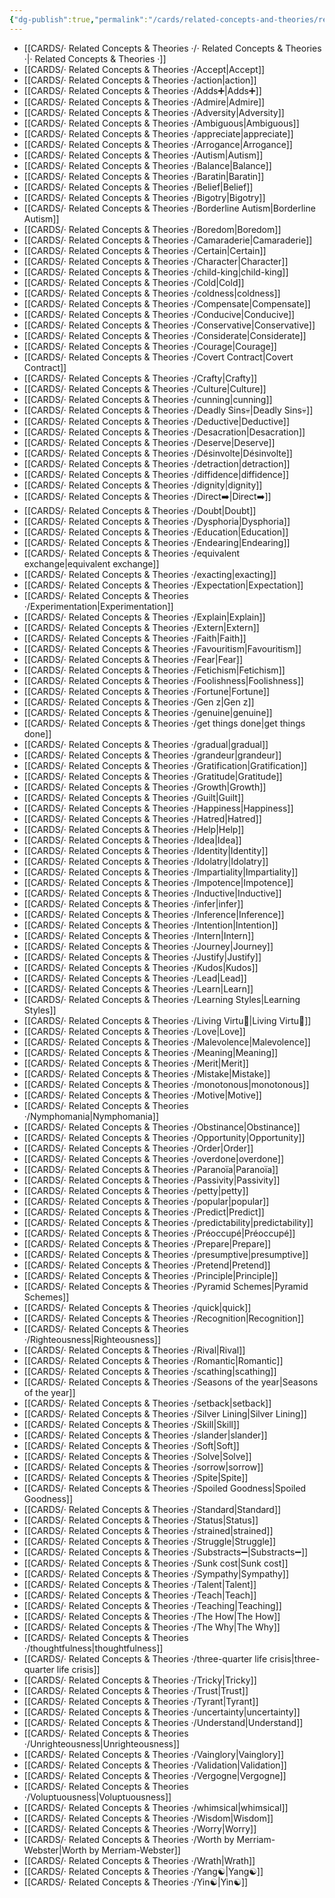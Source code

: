 ```yaml
---
{"dg-publish":true,"permalink":"/cards/related-concepts-and-theories/related-concepts-and-theories/","noteIcon":"1","created":"2022-12-27T18:37:01.494+01:00","updated":"2023-05-28T18:08:57.589+02:00"}
---
```



- [[CARDS/· Related Concepts & Theories ·/· Related Concepts & Theories ·\|· Related Concepts & Theories ·]]
- [[CARDS/· Related Concepts & Theories ·/Accept\|Accept]]
- [[CARDS/· Related Concepts & Theories ·/action\|action]]
- [[CARDS/· Related Concepts & Theories ·/Adds➕\|Adds➕]]
- [[CARDS/· Related Concepts & Theories ·/Admire\|Admire]]
- [[CARDS/· Related Concepts & Theories ·/Adversity\|Adversity]]
- [[CARDS/· Related Concepts & Theories ·/Ambiguous\|Ambiguous]]
- [[CARDS/· Related Concepts & Theories ·/appreciate\|appreciate]]
- [[CARDS/· Related Concepts & Theories ·/Arrogance\|Arrogance]]
- [[CARDS/· Related Concepts & Theories ·/Autism\|Autism]]
- [[CARDS/· Related Concepts & Theories ·/Balance\|Balance]]
- [[CARDS/· Related Concepts & Theories ·/Baratin\|Baratin]]
- [[CARDS/· Related Concepts & Theories ·/Belief\|Belief]]
- [[CARDS/· Related Concepts & Theories ·/Bigotry\|Bigotry]]
- [[CARDS/· Related Concepts & Theories ·/Borderline Autism\|Borderline Autism]]
- [[CARDS/· Related Concepts & Theories ·/Boredom\|Boredom]]
- [[CARDS/· Related Concepts & Theories ·/Camaraderie\|Camaraderie]]
- [[CARDS/· Related Concepts & Theories ·/Certain\|Certain]]
- [[CARDS/· Related Concepts & Theories ·/Character\|Character]]
- [[CARDS/· Related Concepts & Theories ·/child-king\|child-king]]
- [[CARDS/· Related Concepts & Theories ·/Cold\|Cold]]
- [[CARDS/· Related Concepts & Theories ·/coldness\|coldness]]
- [[CARDS/· Related Concepts & Theories ·/Compensate\|Compensate]]
- [[CARDS/· Related Concepts & Theories ·/Conducive\|Conducive]]
- [[CARDS/· Related Concepts & Theories ·/Conservative\|Conservative]]
- [[CARDS/· Related Concepts & Theories ·/Considerate\|Considerate]]
- [[CARDS/· Related Concepts & Theories ·/Courage\|Courage]]
- [[CARDS/· Related Concepts & Theories ·/Covert Contract\|Covert Contract]]
- [[CARDS/· Related Concepts & Theories ·/Crafty\|Crafty]]
- [[CARDS/· Related Concepts & Theories ·/Culture\|Culture]]
- [[CARDS/· Related Concepts & Theories ·/cunning\|cunning]]
- [[CARDS/· Related Concepts & Theories ·/Deadly Sins💀\|Deadly Sins💀]]
- [[CARDS/· Related Concepts & Theories ·/Deductive\|Deductive]]
- [[CARDS/· Related Concepts & Theories ·/Desacration\|Desacration]]
- [[CARDS/· Related Concepts & Theories ·/Deserve\|Deserve]]
- [[CARDS/· Related Concepts & Theories ·/Désinvolte\|Désinvolte]]
- [[CARDS/· Related Concepts & Theories ·/detraction\|detraction]]
- [[CARDS/· Related Concepts & Theories ·/diffidence\|diffidence]]
- [[CARDS/· Related Concepts & Theories ·/dignity\|dignity]]
- [[CARDS/· Related Concepts & Theories ·/Direct➡️\|Direct➡️]]
- [[CARDS/· Related Concepts & Theories ·/Doubt\|Doubt]]
- [[CARDS/· Related Concepts & Theories ·/Dysphoria\|Dysphoria]]
- [[CARDS/· Related Concepts & Theories ·/Education\|Education]]
- [[CARDS/· Related Concepts & Theories ·/Endearing\|Endearing]]
- [[CARDS/· Related Concepts & Theories ·/equivalent exchange\|equivalent exchange]]
- [[CARDS/· Related Concepts & Theories ·/exacting\|exacting]]
- [[CARDS/· Related Concepts & Theories ·/Expectation\|Expectation]]
- [[CARDS/· Related Concepts & Theories ·/Experimentation\|Experimentation]]
- [[CARDS/· Related Concepts & Theories ·/Explain\|Explain]]
- [[CARDS/· Related Concepts & Theories ·/Extern\|Extern]]
- [[CARDS/· Related Concepts & Theories ·/Faith\|Faith]]
- [[CARDS/· Related Concepts & Theories ·/Favouritism\|Favouritism]]
- [[CARDS/· Related Concepts & Theories ·/Fear\|Fear]]
- [[CARDS/· Related Concepts & Theories ·/Fetichism\|Fetichism]]
- [[CARDS/· Related Concepts & Theories ·/Foolishness\|Foolishness]]
- [[CARDS/· Related Concepts & Theories ·/Fortune\|Fortune]]
- [[CARDS/· Related Concepts & Theories ·/Gen z\|Gen z]]
- [[CARDS/· Related Concepts & Theories ·/genuine\|genuine]]
- [[CARDS/· Related Concepts & Theories ·/get things done\|get things done]]
- [[CARDS/· Related Concepts & Theories ·/gradual\|gradual]]
- [[CARDS/· Related Concepts & Theories ·/grandeur\|grandeur]]
- [[CARDS/· Related Concepts & Theories ·/Gratification\|Gratification]]
- [[CARDS/· Related Concepts & Theories ·/Gratitude\|Gratitude]]
- [[CARDS/· Related Concepts & Theories ·/Growth\|Growth]]
- [[CARDS/· Related Concepts & Theories ·/Guilt\|Guilt]]
- [[CARDS/· Related Concepts & Theories ·/Happiness\|Happiness]]
- [[CARDS/· Related Concepts & Theories ·/Hatred\|Hatred]]
- [[CARDS/· Related Concepts & Theories ·/Help\|Help]]
- [[CARDS/· Related Concepts & Theories ·/Idea\|Idea]]
- [[CARDS/· Related Concepts & Theories ·/Identity\|Identity]]
- [[CARDS/· Related Concepts & Theories ·/Idolatry\|Idolatry]]
- [[CARDS/· Related Concepts & Theories ·/Impartiality\|Impartiality]]
- [[CARDS/· Related Concepts & Theories ·/Impotence\|Impotence]]
- [[CARDS/· Related Concepts & Theories ·/Inductive\|Inductive]]
- [[CARDS/· Related Concepts & Theories ·/infer\|infer]]
- [[CARDS/· Related Concepts & Theories ·/Inference\|Inference]]
- [[CARDS/· Related Concepts & Theories ·/Intention\|Intention]]
- [[CARDS/· Related Concepts & Theories ·/Intern\|Intern]]
- [[CARDS/· Related Concepts & Theories ·/Journey\|Journey]]
- [[CARDS/· Related Concepts & Theories ·/Justify\|Justify]]
- [[CARDS/· Related Concepts & Theories ·/Kudos\|Kudos]]
- [[CARDS/· Related Concepts & Theories ·/Lead\|Lead]]
- [[CARDS/· Related Concepts & Theories ·/Learn\|Learn]]
- [[CARDS/· Related Concepts & Theories ·/Learning Styles\|Learning Styles]]
- [[CARDS/· Related Concepts & Theories ·/Living Virtu🙇\|Living Virtu🙇]]
- [[CARDS/· Related Concepts & Theories ·/Love\|Love]]
- [[CARDS/· Related Concepts & Theories ·/Malevolence\|Malevolence]]
- [[CARDS/· Related Concepts & Theories ·/Meaning\|Meaning]]
- [[CARDS/· Related Concepts & Theories ·/Merit\|Merit]]
- [[CARDS/· Related Concepts & Theories ·/Mistake\|Mistake]]
- [[CARDS/· Related Concepts & Theories ·/monotonous\|monotonous]]
- [[CARDS/· Related Concepts & Theories ·/Motive\|Motive]]
- [[CARDS/· Related Concepts & Theories ·/Nymphomania\|Nymphomania]]
- [[CARDS/· Related Concepts & Theories ·/Obstinance\|Obstinance]]
- [[CARDS/· Related Concepts & Theories ·/Opportunity\|Opportunity]]
- [[CARDS/· Related Concepts & Theories ·/Order\|Order]]
- [[CARDS/· Related Concepts & Theories ·/overdone\|overdone]]
- [[CARDS/· Related Concepts & Theories ·/Paranoïa\|Paranoïa]]
- [[CARDS/· Related Concepts & Theories ·/Passivity\|Passivity]]
- [[CARDS/· Related Concepts & Theories ·/petty\|petty]]
- [[CARDS/· Related Concepts & Theories ·/popular\|popular]]
- [[CARDS/· Related Concepts & Theories ·/Predict\|Predict]]
- [[CARDS/· Related Concepts & Theories ·/predictability\|predictability]]
- [[CARDS/· Related Concepts & Theories ·/Préoccupé\|Préoccupé]]
- [[CARDS/· Related Concepts & Theories ·/Prepare\|Prepare]]
- [[CARDS/· Related Concepts & Theories ·/presumptive\|presumptive]]
- [[CARDS/· Related Concepts & Theories ·/Pretend\|Pretend]]
- [[CARDS/· Related Concepts & Theories ·/Principle\|Principle]]
- [[CARDS/· Related Concepts & Theories ·/Pyramid Schemes\|Pyramid Schemes]]
- [[CARDS/· Related Concepts & Theories ·/quick\|quick]]
- [[CARDS/· Related Concepts & Theories ·/Recognition\|Recognition]]
- [[CARDS/· Related Concepts & Theories ·/Righteousness\|Righteousness]]
- [[CARDS/· Related Concepts & Theories ·/Rival\|Rival]]
- [[CARDS/· Related Concepts & Theories ·/Romantic\|Romantic]]
- [[CARDS/· Related Concepts & Theories ·/scathing\|scathing]]
- [[CARDS/· Related Concepts & Theories ·/Seasons of the year\|Seasons of the year]]
- [[CARDS/· Related Concepts & Theories ·/setback\|setback]]
- [[CARDS/· Related Concepts & Theories ·/Silver Lining\|Silver Lining]]
- [[CARDS/· Related Concepts & Theories ·/Skill\|Skill]]
- [[CARDS/· Related Concepts & Theories ·/slander\|slander]]
- [[CARDS/· Related Concepts & Theories ·/Soft\|Soft]]
- [[CARDS/· Related Concepts & Theories ·/Solve\|Solve]]
- [[CARDS/· Related Concepts & Theories ·/sorrow\|sorrow]]
- [[CARDS/· Related Concepts & Theories ·/Spite\|Spite]]
- [[CARDS/· Related Concepts & Theories ·/Spoiled Goodness\|Spoiled Goodness]]
- [[CARDS/· Related Concepts & Theories ·/Standard\|Standard]]
- [[CARDS/· Related Concepts & Theories ·/Status\|Status]]
- [[CARDS/· Related Concepts & Theories ·/strained\|strained]]
- [[CARDS/· Related Concepts & Theories ·/Struggle\|Struggle]]
- [[CARDS/· Related Concepts & Theories ·/Substracts➖\|Substracts➖]]
- [[CARDS/· Related Concepts & Theories ·/Sunk cost\|Sunk cost]]
- [[CARDS/· Related Concepts & Theories ·/Sympathy\|Sympathy]]
- [[CARDS/· Related Concepts & Theories ·/Talent\|Talent]]
- [[CARDS/· Related Concepts & Theories ·/Teach\|Teach]]
- [[CARDS/· Related Concepts & Theories ·/Teaching\|Teaching]]
- [[CARDS/· Related Concepts & Theories ·/The How\|The How]]
- [[CARDS/· Related Concepts & Theories ·/The Why\|The Why]]
- [[CARDS/· Related Concepts & Theories ·/thoughtfulness\|thoughtfulness]]
- [[CARDS/· Related Concepts & Theories ·/three-quarter life crisis\|three-quarter life crisis]]
- [[CARDS/· Related Concepts & Theories ·/Tricky\|Tricky]]
- [[CARDS/· Related Concepts & Theories ·/Trust\|Trust]]
- [[CARDS/· Related Concepts & Theories ·/Tyrant\|Tyrant]]
- [[CARDS/· Related Concepts & Theories ·/uncertainty\|uncertainty]]
- [[CARDS/· Related Concepts & Theories ·/Understand\|Understand]]
- [[CARDS/· Related Concepts & Theories ·/Unrighteousness\|Unrighteousness]]
- [[CARDS/· Related Concepts & Theories ·/Vainglory\|Vainglory]]
- [[CARDS/· Related Concepts & Theories ·/Validation\|Validation]]
- [[CARDS/· Related Concepts & Theories ·/Vergogne\|Vergogne]]
- [[CARDS/· Related Concepts & Theories ·/Voluptuousness\|Voluptuousness]]
- [[CARDS/· Related Concepts & Theories ·/whimsical\|whimsical]]
- [[CARDS/· Related Concepts & Theories ·/Wisdom\|Wisdom]]
- [[CARDS/· Related Concepts & Theories ·/Worry\|Worry]]
- [[CARDS/· Related Concepts & Theories ·/Worth by Merriam-Webster\|Worth by Merriam-Webster]]
- [[CARDS/· Related Concepts & Theories ·/Wrath\|Wrath]]
- [[CARDS/· Related Concepts & Theories ·/Yang☯️\|Yang☯️]]
- [[CARDS/· Related Concepts & Theories ·/Yin☯️\|Yin☯️]]



